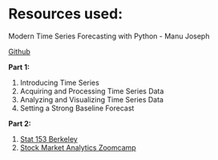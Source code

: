 # Resources used:

Modern Time Series Forecasting with Python - Manu Joseph

[Github](https://github.com/PacktPublishing/Modern-Time-Series-Forecasting-with-Python)

**Part 1:**
1. Introducing Time Series
2. Acquiring and Processing Time Series Data
3. Analyzing and Visualizing Time Series Data
4. Setting a Strong Baseline Forecast

**Part 2:**



1. [Stat 153 Berkeley](https://stat153.berkeley.edu/spring-2025/)
2. [Stock Market Analytics Zoomcamp](https://github.com/DataTalksClub/stock-markets-analytics-zoomcamp)